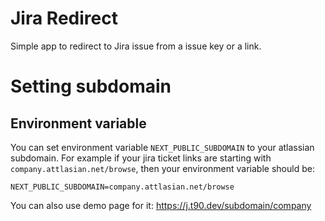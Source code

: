 # Jira Redirect

Simple app to redirect to Jira issue from a issue key or a link.

# Setting subdomain

## Environment variable
You can set environment variable `NEXT_PUBLIC_SUBDOMAIN` to your atlassian subdomain. 
For example if your jira ticket links are starting with `company.attlasian.net/browse`, then your environment variable should be:
```
NEXT_PUBLIC_SUBDOMAIN=company.attlasian.net/browse
```

You can also use demo page for it: https://j.t90.dev/subdomain/company
